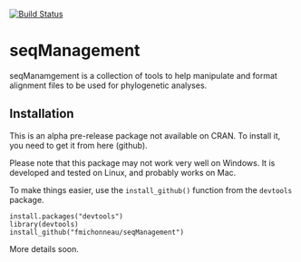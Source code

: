 

[![Build Status](https://travis-ci.org/fmichonneau/seqManagement.png?branch=master)](https://travis-ci.org/fmichonneau/seqManagement.png)


# seqManagement

seqManamgement is a collection of tools to help manipulate and format alignment files to be used for phylogenetic analyses.

## Installation

This is an alpha pre-release package not available on CRAN. To install it, you need to get it from here (github).

Please note that this package may not work very well on Windows. It is developed and tested on Linux, and probably works on Mac.

To make things easier, use the `install_github()` function from the `devtools` package.

````
install.packages("devtools")
library(devtools)
install_github("fmichonneau/seqManagement")
````

More details soon.
